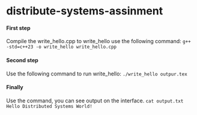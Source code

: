 # distribute-systems-assinment
#### First step
Compile the write_hello.cpp to write_hello use the following command:
`g++ -std=c++23 -o write_hello write_hello.cpp`
#### Second step
Use the following command to run write_hello:
`./write_hello outpur.tex`
#### Finally
Use the command, you can see output on the interface.
`cat output.txt`
`Hello Distributed Systems World!`
